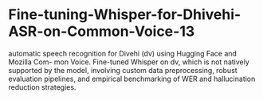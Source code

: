 # Fine-tuning-Whisper-for-Dhivehi-ASR-on-Common-Voice-13
automatic speech recognition for Divehi (dv) using Hugging Face and Mozilla Com- mon Voice. Fine-tuned Whisper on dv, which is not natively supported by the model, involving custom data preprocessing, robust evaluation pipelines, and empirical benchmarking of WER and hallucination reduction strategies.

